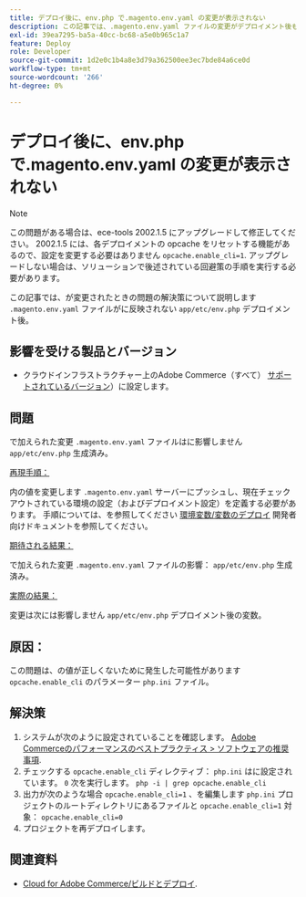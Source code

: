 ```yaml
---
title: デプロイ後に、env.php で.magento.env.yaml の変更が表示されない
description: この記事では、.magento.env.yaml ファイルの変更がデプロイメント後もapp/etc/env.phpに反映されない問題の解決策について説明します。
exl-id: 39ea7295-ba5a-40cc-bc68-a5e0b965c1a7
feature: Deploy
role: Developer
source-git-commit: 1d2e0c1b4a8e3d79a362500ee3ec7bde84a6ce0d
workflow-type: tm+mt
source-wordcount: '266'
ht-degree: 0%

---
```


# デプロイ後に、env.php で.magento.env.yaml の変更が表示されない

>[!NOTE]
>
>この問題がある場合は、ece-tools 2002.1.5 にアップグレードして修正してください。 2002.1.5 には、各デプロイメントの opcache をリセットする機能があるので、設定を変更する必要はありません `opcache.enable_cli=1`. アップグレードしない場合は、ソリューションで後述されている回避策の手順を実行する必要があります。

この記事では、が変更されたときの問題の解決策について説明します `.magento.env.yaml` ファイルがに反映されない `app/etc/env.php` デプロイメント後。

## 影響を受ける製品とバージョン

* クラウドインフラストラクチャー上のAdobe Commerce（すべて） [サポートされているバージョン](https://magento.com/sites/default/files/magento-software-lifecycle-policy.pdf)）に設定します。

## 問題

で加えられた変更 `.magento.env.yaml` ファイルはに影響しません `app/etc/env.php` 生成済み。

<u>再現手順：</u>

内の値を変更します `.magento.env.yaml` サーバーにプッシュし、現在チェックアウトされている環境の設定（およびデプロイメント設定）を定義する必要があります。 手順については、を参照してください [環境変数/変数のデプロイ](https://devdocs.magento.com/cloud/env/variables-deploy.html) 開発者向けドキュメントを参照してください。

<u>期待される結果：</u>

で加えられた変更 `.magento.env.yaml` ファイルの影響： `app/etc/env.php` 生成済み。

<u>実際の結果：</u>

変更は次には影響しません `app/etc/env.php` デプロイメント後の変数。

## 原因：

この問題は、の値が正しくないために発生した可能性があります `opcache.enable_cli` のパラメーター `php.ini` ファイル。

## 解決策

1. システムが次のように設定されていることを確認します。 [Adobe Commerceのパフォーマンスのベストプラクティス > ソフトウェアの推奨事項](https://devdocs.magento.com/guides/v2.4/performance-best-practices/software.html).
1. チェックする `opcache.enable_cli` ディレクティブ： `php.ini` はに設定されています。 `0` 次を実行します。 `php -i | grep opcache.enable_cli`
1. 出力が次のような場合 `opcache.enable_cli=1` 、を編集します `php.ini` プロジェクトのルートディレクトリにあるファイルと `opcache.enable_cli=1` 対象： `opcache.enable_cli=0`
1. プロジェクトを再デプロイします。

## 関連資料

* [Cloud for Adobe Commerce/ビルドとデプロイ](https://devdocs.magento.com/cloud/project/magento-env-yaml.html).
